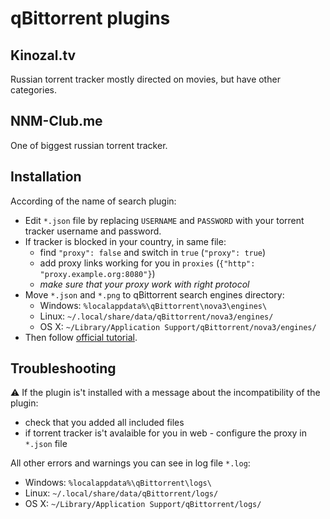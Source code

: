 # qBittorrent plugins

## Kinozal.tv
Russian torrent tracker mostly directed on movies, but have other categories.

## NNM-Club.me
One of biggest russian torrent tracker.

## Installation
According of the name of search plugin:
* Edit `*.json` file by replacing `USERNAME` and `PASSWORD` with your torrent tracker username and password.
* If tracker is blocked in your country, in same file:
  * find `"proxy": false` and switch in `true` (`"proxy": true`)
  * add proxy links working for you in `proxies` (`{"http": "proxy.example.org:8080"}`)
  * *make sure that your proxy work with right protocol*
* Move `*.json` and `*.png` to qBittorrent search engines directory:
  * Windows: `%localappdata%\qBittorrent\nova3\engines\`
  * Linux: `~/.local/share/data/qBittorrent/nova3/engines/`
  * OS X: `~/Library/Application Support/qBittorrent/nova3/engines/`
* Then follow [official tutorial](https://github.com/qbittorrent/search-plugins/wiki/Install-search-plugins).

## Troubleshooting
:warning: If the plugin is't installed with a message about the incompatibility of the plugin:
 * check that you added all included files
 * if torrent tracker is't avalaible for you in web - configure the proxy in `*.json` file

All other errors and warnings you can see in log file `*.log`:
  * Windows: `%localappdata%\qBittorrent\logs\`
  * Linux: `~/.local/share/data/qBittorrent/logs/`
  * OS X: `~/Library/Application Support/qBittorrent/logs/`
